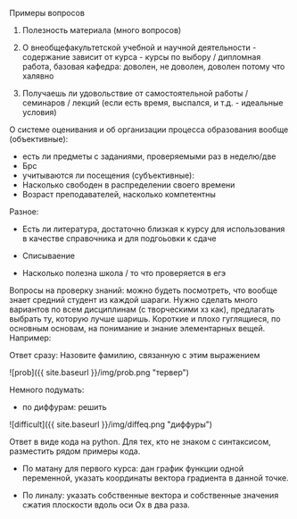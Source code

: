 Примеры вопросов

1. Полезность материала (много вопросов)

2. О внеобщефакультетской учебной и научной деятельности - содержание зависит от курса - курсы по выбору / дипломная работа, базовая кафедра: доволен, не доволен, доволен потому что халявно

3. Получаешь ли удовольствие от самостоятельной работы / семинаров / лекций (если есть время, выспался, и т.д. - идеальные условия)

<!-- Опрос должен быть интересным - в его процессе опрашиваемый должен получать информацию. Это может быть из-за того что вопросы интересные сами по себе, или можно рассказывать что-то интересное рядом с вопросами -->

О системе оценивания и об организации процесса образования вообще
(объективные):
- есть ли предметы с заданиями, проверяемыми раз в неделю/две
- Брс
- учитываются ли посещения
(субъективные):
- Насколько свободен в распределении своего времени
- Возраст преподавателей, насколько компетентны

Разное:

- Есть ли литература, достаточно близкая к курсу для использования в качестве справочника и для подгоьовки к сдаче

- Списываение

- Насколько полезна школа / то что проверяется в егэ

<!-- Вопросы субъективные и объективные. Объективные задать некоторому количеству первых опрашиваемых, остальным показывать результаты с просьбой проверить -->

Вопросы на проверку знаний: можно будеть посмотреть, что вообще знает средний студент из каждой шараги.
Нужно сделать много вариантов по всем дисциплинам (с творческими хз как), предлагать выбрать ту, которую лучше шаришь. Короткие и плохо гуглящиеся, по основным основам, на понимание и знание элементарных вещей.
Например:


Ответ сразу:
Назовите фамилию, связанную с этим выражением

![prob]({{ site.baseurl }}/img/prob.png "тервер")

Немного подумать:

- по диффурам: решить 

![difficult]({{ site.baseurl }}/img/diffeq.png "диффуры")

Ответ в виде кода на python. Для тех, кто не знаком с синтаксисом, разместить рядом примеры кода.

- По матану для первого курса: дан график функции одной переменной, указать координаты вектора градиента в данной точке.

- По линалу: указать собственные вектора и собственные значения сжатия плоскости вдоль оси Ox в два раза.

